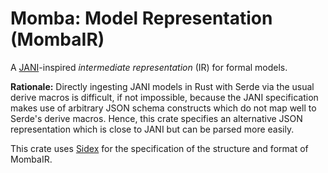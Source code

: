 # Momba: Model Representation (MombaIR)

A [JANI](https://jani-spec.org/)-inspired _intermediate representation_ (IR) for formal models.

**Rationale:** Directly ingesting JANI models in Rust with Serde via the usual derive macros is difficult, if not impossible, because the JANI specification makes use of arbitrary JSON schema constructs which do not map well to Serde's derive macros. Hence, this crate specifies an alternative JSON representation which is close to JANI but can be parsed more easily.

This crate uses [Sidex](https://oss.silitics.com/sidex/) for the specification of the structure and format of MombaIR.
